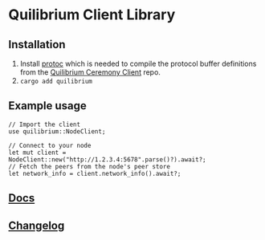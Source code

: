 # Quilibrium Client Library

## Installation

1. Install [protoc](https://grpc.io/docs/protoc-installation/) which is needed to compile the protocol buffer definitions from the [Quilibrium Ceremony Client](https://github.com/QuilibriumNetwork/ceremonyclient) repo.
1. `cargo add quilibrium`

## Example usage

```rust, no_compile
// Import the client
use quilibrium::NodeClient;

// Connect to your node
let mut client = NodeClient::new("http://1.2.3.4:5678".parse()?).await?;
// Fetch the peers from the node's peer store
let network_info = client.network_info().await?;
```

## [Docs](https://docs.rs/quilibrium/latest/quilibrium/)

## [Changelog](./CHANGELOG.md)
